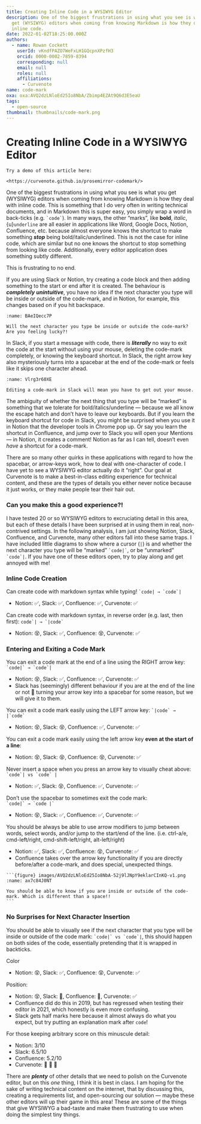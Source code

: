 ```yaml
---
title: Creating Inline Code in a WYSIWYG Editor
description: One of the biggest frustrations in using what you see is what you
  get (WYSIWYG) editors when coming from knowing Markdown is how they deal with
  inline code.
date: 2022-01-02T18:25:00.000Z
authors:
  - name: Rowan Cockett
    userId: vKndfPAZO7WeFxLH1GQcpnXPzfH3
    orcid: 0000-0002-7859-8394
    corresponding: null
    email: null
    roles: null
    affiliations:
      - Curvenote
name: code-mark
oxa: oxa:AVQ2dzLNloEd25Io8NbA/Zbimp4EZAt9Q6d3E5eaU
tags:
  - open-source
thumbnail: thumbnails/code-mark.png
---
```


# Creating Inline Code in a WYSIWYG Editor

```{important}
Try a demo of this article here:

<https://curvenote.github.io/prosemirror-codemark/>
```

One of the biggest frustrations in using what you see is what you get (WYSIWYG) editors when coming from knowing Markdown is how they deal with inline code. This is something that I do very often in writing technical documents, and in Markdown this is super easy, you simply wrap a word in back-ticks (e.g. `` `code` ``). In many ways, the other “marks”, like **bold**, _italic_, {u}`underline` are all easier in applications like Word, Google Docs, Notion, Confluence, etc. because almost everyone knows the shortcut to make something **_stop_** being bold/italic/underlined. This is not the case for inline code, which are similar but no one knows the shortcut to stop something from looking like code. Additionally, every editor application does something subtly different.

This is frustrating to no end.

If you are using Slack or Notion, try creating a code block and then adding something to the start or end after it is created. The behaviour is **_completely_** **_unintuitive_**, you have no idea if the next character you type will be inside or outside of the code-mark, and in Notion, for example, this changes based on if you hit backspace.

```{figure} images/AVQ2dzLNloEd25Io8NbA-kyfA2zoorzdQ86lQcWXd-v1.mp4
:name: BAeIQecc7P

Will the next character you type be inside or outside the code-mark? Are you feeling lucky?!
```

In Slack, if you start a message with code, there is **_literally_** no way to exit the code at the start without using your mouse, deleting the code-mark completely, or knowing the keyboard shortcut. In Slack, the right arrow key also mysteriously turns into a spacebar at the end of the code-mark or feels like it skips one character ahead.

```{figure} images/AVQ2dzLNloEd25Io8NbA-o7qfguj5MicBmAYHpHV2-v1.mp4
:name: Vlrg3r60XE

Editing a code-mark in Slack will mean you have to get out your mouse.
```

The ambiguity of whether the next thing that you type will be “marked” is something that we tolerate for bold/italics/underline — because we all know the escape hatch and don’t have to leave our keyboards. But if you learn the keyboard shortcut for code in Slack, you might be surprised when you use it in Notion that the developer tools in Chrome pop up. Or say you learn the shortcut in Confluence, and jump over to Slack you will open your Mentions — in Notion, it creates a comment! Notion as far as I can tell, doesn’t even _have_ a shortcut for a code-mark.

There are so many other quirks in these applications with regard to how the spacebar, or arrow-keys work, how to deal with one-character of code. I have yet to see a WYSIWYG editor actually do it “right”. Our goal at Curvenote is to make a best-in-class editing experience for technical content, and these are the types of details you either never notice because it just works, or they make people tear their hair out.

### Can you make this a good experience?!

I have tested 20 or so WYSIWYG editors to excruciating detail in this area, but each of these details I have been surprised at in using them in real, non-contrived settings. In the following analysis, I am just showing Notion, Slack, Confluence, and Curvenote, many other editors fall into these same traps. I have included little diagrams to show where a cursor (`|`) is and whether the next character you type will be “marked” `` `code|` ``, or be “unmarked” `` `code`| ``. If you have one of these editors open, try to play along and get annoyed with me!

### Inline Code Creation

Can create code with markdown syntax while typing! `` `code| → `code`| ``

- Notion: ✅, Slack: ✅, Confluence: ✅, Curvenote: ✅

Can create code with markdown syntax, in reverse order (e.g. last, then first): `` code`| → `|code` ``

- Notion: 😵, Slack: ✅, Confluence: 😵, Curvenote: ✅

### Entering and Exiting a Code Mark

You can exit a code mark at the end of a line using the RIGHT arrow key: `` `code|` → `code`| ``

- Notion: 😵, Slack: ✅, Confluence: ✅, Curvenote: ✅
- Slack has (seemingly) different behaviour if you are at the end of the line or not 🙁 turning your arrow key into a spacebar for some reason, but we will give it to them.

You can exit a code mark easily using the LEFT arrow key: `` `|code` → |`code` ``

- Notion: 😵, Slack: 😵, Confluence: ✅, Curvenote: ✅

You can exit a code mark easily using the left arrow key **even at the start of a line**:

- Notion: 😵, Slack: 😵, Confluence: 😵, Curvenote: ✅

Never insert a space when you press an arrow key to visually cheat above: `` `code`| vs `code` | ``

- Notion: ✅, Slack: 😵, Confluence: ✅, Curvenote: ✅

Don’t use the spacebar to sometimes exit the code mark:\
`` `code|` → `code |` ``

- Notion: 😵, Slack: ✅, Confluence: ✅, Curvenote: ✅

You should be always be able to use arrow modifiers to jump between words, select words, and/or jump to the start/end of the line. (i.e. ctrl-a/e, cmd-left/right, cmd-shift-left/right, alt-left/right)

- Notion: ✅, Slack: ✅, Confluence: 😵, Curvenote: ✅
- Confluence takes over the arrow key functionality if you are directly before/after a code-mark, and does special, unexpected things.

````{margin}
```{figure} images/AVQ2dzLNloEd25Io8NbA-52j9lJNpY9eklarCInKQ-v1.png
:name: ax7c84J0NT

You should be able to know if you are inside or outside of the code-mark. Which is different than a space!!
```

````

### No Surprises for Next Character Insertion

You should be able to visually see if the next character that you type will be inside or outside of the code mark: `` `code|` vs `code`| ``, this should happen on both sides of the code, essentially pretending that it is wrapped in backticks.

Color

- Notion: 😵, Slack: ✅, Confluence: 😵, Curvenote: ✅

Position:

- Notion: 😵, Slack: 🤔, Confluence: 🤔, Curvenote: ✅
- Confluence did do this in 2019, but has regressed when testing their editor in 2021, which honestly is even more confusing.
- Slack gets half marks here because it almost always do what you expect, but try putting an explanation mark after `code`!

For those keeping arbitrary score on this minuscule detail:

- Notion: 3/10
- Slack: 6.5/10
- Confluence: 5.2/10
- Curvenote: 💯 🎉 🥳

There are **_plenty_** of other details that we need to polish on the Curvenote editor, but on this _one_ thing, I think it is best in class. I am hoping for the sake of writing technical content on the internet, that by discussing this, creating a requirements list, and open-sourcing our solution — maybe these other editors will up their game in this area! These are some of the things that give WYSIWYG a bad-taste and make them frustrating to use when doing the simplest tiny things.
